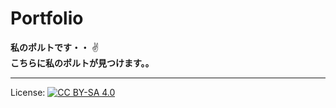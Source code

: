 # Portfolio
<strong>	私のポルトです・・</strong> :v:
<br/>
<strong>	こちらに私のポルトが見つけます。。</strong>
<br/>
***
License: [![CC BY-SA 4.0](https://img.shields.io/badge/License-CC%20BY--SA%204.0-lightgrey.svg "CC")](https://creativecommons.org/licenses/by-sa/4.0/)